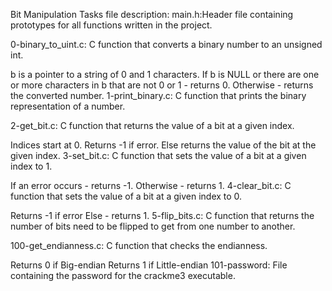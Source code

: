 Bit Manipulation 
Tasks file description:
main.h:Header file containing prototypes for all functions written in the project.

0-binary_to_uint.c: C function that converts a binary number to an unsigned int.

b is a pointer to a string of 0 and 1 characters.
If b is NULL or there are one or more characters in b that are not 0 or 1 - returns 0.
Otherwise - returns the converted number.
1-print_binary.c: C function that prints the binary representation of a number.

2-get_bit.c: C function that returns the value of a bit at a given index.

Indices start at 0.
Returns -1 if error.
Else returns the value of the bit at the given index.
3-set_bit.c: C function that sets the value of a bit at a given index to 1.

If an error occurs - returns -1.
Otherwise - returns 1.
4-clear_bit.c: C function that sets the value of a bit at a given index to 0.

Returns -1 if error
Else - returns 1.
5-flip_bits.c: C function that returns the number of bits need to be flipped to get from one number to another.

100-get_endianness.c: C function that checks the endianness.

Returns 0 if Big-endian
Returns 1 if Little-endian
101-password: File containing the password for the crackme3 executable.
